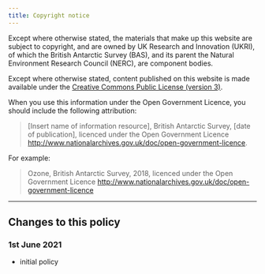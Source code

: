 ```yaml
---
title: Copyright notice
---
```


Except where otherwise stated, the materials that make up this website are subject to copyright, and are owned by
UK Research and Innovation (UKRI), of which the British Antarctic Survey (BAS), and its parent the Natural Environment
Research Council (NERC), are component bodies.

Except where otherwise stated, content published on this website is made available under the
[Creative Commons Public License (version 3)](https://creativecommons.org/licenses/by/3.0/).

When you use this information under the Open Government Licence, you should include the following attribution:

> [Insert name of information resource], British Antarctic Survey, [date of publication], licenced under the Open
> Government Licence http://www.nationalarchives.gov.uk/doc/open-government-licence.

For example:

> Ozone, British Antarctic Survey, 2018, licenced under the Open Government Licence
> http://www.nationalarchives.gov.uk/doc/open-government-licence

----

## Changes to this policy

### 1st June 2021

* initial policy

